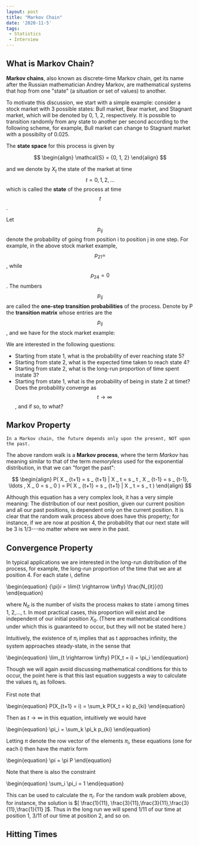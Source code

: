 ```yaml
---
layout: post
title: "Markov Chain"
date: '2020-11-5'
tags:
 - Statistics
 - Interview
---
```


## What is Markov Chain?

**Markov chains**, also known as discrete-time Markov chain, get its name after the Russian mathematician Andrey Markov, are mathematical systems that hop from one "state" (a situation or set of values) to another. 

To motivate this discussion, we start with a simple example: consider a stock market with 3 possible states: Bull market, Bear market, and Stagnant market, which will be denoted by 0, 1, 2, respectively. It is possible to transition randomly from any state to another per second according to the following scheme, for example, Bull market can change to Stagnant market with a possibilty of 0.025. 

The **state space** for this process is given by

$$
\begin{align}
\mathcal{S} = {0, 1, 2}
\end{align}
$$

and we denote by $X_t$ the state of the market at time $$t = 0, 1,2,\ldots$$ which is called the **state** of the process at time $$t$$. 

Let $$p _ {ij}$$ denote the probability of going from position i to position j in one step.  For example, in the above stock market example, $$p_{21} = $$, while $$p_{24} = 0$$. The numbers $$p_{ij}$$ are called the **one-step transition probabilities** of the process.  Denote by P the **transition matrix** whose entries are the $$p _ {ij}$$, and we have for the stock market example:


We are interested in the following questions: 

* Starting from state 1, what is the probability of ever reaching state 5?
* Starting from state 2, what is the expected time taken to reach state 4? 
* Starting from state 2, what is the long-run proportion of time spent instate 3?
* Starting from state 1, what is the probability of being in state 2 at timet? Does the probability converge as $$t \rightarrow \infty$$, and if so, to what?

## Markov Property

    In a Markov chain, the future depends only upon the present, NOT upon the past.
    
The above random walk is a **Markov process**, where the term *Markov* has meaning similar to that of the term *memoryless* used 
for the exponential distribution, in that we can "forget the past":

$$
\begin{align}
P( X _ {t+1} = s _ {t+1} | X _ t = s _ t , X _ {t-1} = s _ {t-1},
\ldots , X _ 0 = s _ 0 ) =
P( X _ {t+1} = s _ {t+1} | X _ t = s _ t )
\end{align}
$$ 

Although this equation has a very complex look, it has a very simple meaning:  The distribution of our next position, given our current position and all our past positions, is dependent only on the current position.  It is clear that the random walk process above  does have this property; for instance, if we are now at position 4, the probability that our next state will be 3 is 1/3---no matter where we were in the past.


## Convergence Property

In typical applications we are interested in the long-run distribution
of the process, for example, the long-run proportion of the time that
we are at position 4.  For each state i, define

\begin{equation}
{\pi}_i =  \lim_{t \rightarrow \infty} \frac{N_{it}}{t}
\end{equation} 

where $N_{it}$ is the number of visits the process makes to state i 
among times 1, 2,..., t.  In most practical cases, this proportion 
will exist and be independent of our initial position $X_0$.  (There 
are mathematical conditions under which this is guaranteed to occur, 
but they will not be stated here.)  

Intuitively, the existence of $\pi_i$ implies that as t approaches
infinity, the system approaches steady-state, in the sense that

\begin{equation}
\lim_{t \rightarrow \infty} P(X_t = i) = \pi_i
\end{equation}

Though we will again avoid discussing mathematical conditions for
this to occur, the point here is that this last equation suggests
a way to calculate the values $\pi_i$, as follows.

First note that

\begin{equation}
P(X_{t+1} = i) = \sum_k P(X_t = k) p_{ki}
\end{equation}

Then as $t \rightarrow \infty$ in this equation, intuitively we would have

\begin{equation}
\pi_i = \sum_k \pi_k p_{ki}
\end{equation}

Letting $\pi$ denote the row vector of the elements $\pi _ i$, these
equations (one for each i) then have the matrix form

\begin{equation}
\pi = \pi P
\end{equation}

Note that there is also the constraint

\begin{equation}
\sum_i \pi_i = 1
\end{equation}

This can be used to calculate the $\pi_i$.  For the random walk 
problem above, for instance, the solution is $[ \frac{1}{11},
\frac{3}{11},\frac{3}{11},\frac{3}{11},\frac{1}{11} ]$.
Thus in the long run we will spend 1/11 of our time at position 1,
3/11 of our time at position 2, and so on.



## Hitting Times
